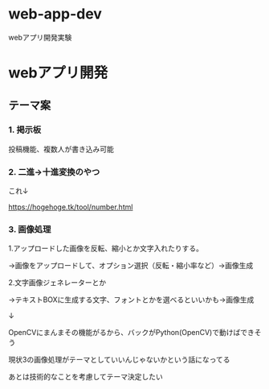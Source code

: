 # web-app-dev
webアプリ開発実験

# webアプリ開発

## テーマ案

### 1. 掲示板

投稿機能、複数人が書き込み可能

### 2. 二進→十進変換のやつ

これ↓

https://hogehoge.tk/tool/number.html

### 3. 画像処理

1.アップロードした画像を反転、縮小とか文字入れたりする。

→画像をアップロードして、オプション選択（反転・縮小率など）→画像生成

2.文字画像ジェネレーターとか

→テキストBOXに生成する文字、フォントとかを選べるといいかも→画像生成

↓

OpenCVにまんまその機能がるから、バックがPython(OpenCV)で動けばできそう


現状3の画像処理がテーマとしていいんじゃないかという話になってる

あとは技術的なことを考慮してテーマ決定したい
